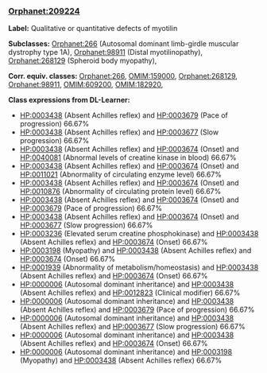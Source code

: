 
### [Orphanet:209224](http://www.orpha.net/ORDO/Orphanet_209224)
**Label:** Qualitative or quantitative defects of myotilin

**Subclasses:** [Orphanet:266](http://www.orpha.net/ORDO/Orphanet_266) (Autosomal dominant limb-girdle muscular dystrophy type 1A), [Orphanet:98911](http://www.orpha.net/ORDO/Orphanet_98911) (Distal myotilinopathy), [Orphanet:268129](http://www.orpha.net/ORDO/Orphanet_268129) (Spheroid body myopathy), 

**Corr. equiv. classes:** [Orphanet:266](http://www.orpha.net/ORDO/Orphanet_266), [OMIM:159000](http://purl.obolibrary.org/obo/OMIM_159000), [Orphanet:268129](http://www.orpha.net/ORDO/Orphanet_268129), [Orphanet:98911](http://www.orpha.net/ORDO/Orphanet_98911), [OMIM:609200](http://purl.obolibrary.org/obo/OMIM_609200), [OMIM:182920](http://purl.obolibrary.org/obo/OMIM_182920), 

**Class expressions from DL-Learner:**

- [HP:0003438](http://purl.obolibrary.org/obo/HP_0003438) (Absent Achilles reflex) and [HP:0003679](http://purl.obolibrary.org/obo/HP_0003679) (Pace of progression) 66.67%
- [HP:0003438](http://purl.obolibrary.org/obo/HP_0003438) (Absent Achilles reflex) and [HP:0003677](http://purl.obolibrary.org/obo/HP_0003677) (Slow progression) 66.67%
- [HP:0003438](http://purl.obolibrary.org/obo/HP_0003438) (Absent Achilles reflex) and [HP:0003674](http://purl.obolibrary.org/obo/HP_0003674) (Onset) and [HP:0040081](http://purl.obolibrary.org/obo/HP_0040081) (Abnormal levels of creatine kinase in blood) 66.67%
- [HP:0003438](http://purl.obolibrary.org/obo/HP_0003438) (Absent Achilles reflex) and [HP:0003674](http://purl.obolibrary.org/obo/HP_0003674) (Onset) and [HP:0011021](http://purl.obolibrary.org/obo/HP_0011021) (Abnormality of circulating enzyme level) 66.67%
- [HP:0003438](http://purl.obolibrary.org/obo/HP_0003438) (Absent Achilles reflex) and [HP:0003674](http://purl.obolibrary.org/obo/HP_0003674) (Onset) and [HP:0010876](http://purl.obolibrary.org/obo/HP_0010876) (Abnormality of circulating protein level) 66.67%
- [HP:0003438](http://purl.obolibrary.org/obo/HP_0003438) (Absent Achilles reflex) and [HP:0003674](http://purl.obolibrary.org/obo/HP_0003674) (Onset) and [HP:0003679](http://purl.obolibrary.org/obo/HP_0003679) (Pace of progression) 66.67%
- [HP:0003438](http://purl.obolibrary.org/obo/HP_0003438) (Absent Achilles reflex) and [HP:0003674](http://purl.obolibrary.org/obo/HP_0003674) (Onset) and [HP:0003677](http://purl.obolibrary.org/obo/HP_0003677) (Slow progression) 66.67%
- [HP:0003236](http://purl.obolibrary.org/obo/HP_0003236) (Elevated serum creatine phosphokinase) and [HP:0003438](http://purl.obolibrary.org/obo/HP_0003438) (Absent Achilles reflex) and [HP:0003674](http://purl.obolibrary.org/obo/HP_0003674) (Onset) 66.67%
- [HP:0003198](http://purl.obolibrary.org/obo/HP_0003198) (Myopathy) and [HP:0003438](http://purl.obolibrary.org/obo/HP_0003438) (Absent Achilles reflex) and [HP:0003674](http://purl.obolibrary.org/obo/HP_0003674) (Onset) 66.67%
- [HP:0001939](http://purl.obolibrary.org/obo/HP_0001939) (Abnormality of metabolism/homeostasis) and [HP:0003438](http://purl.obolibrary.org/obo/HP_0003438) (Absent Achilles reflex) and [HP:0003674](http://purl.obolibrary.org/obo/HP_0003674) (Onset) 66.67%
- [HP:0000006](http://purl.obolibrary.org/obo/HP_0000006) (Autosomal dominant inheritance) and [HP:0003438](http://purl.obolibrary.org/obo/HP_0003438) (Absent Achilles reflex) and [HP:0012823](http://purl.obolibrary.org/obo/HP_0012823) (Clinical modifier) 66.67%
- [HP:0000006](http://purl.obolibrary.org/obo/HP_0000006) (Autosomal dominant inheritance) and [HP:0003438](http://purl.obolibrary.org/obo/HP_0003438) (Absent Achilles reflex) and [HP:0003679](http://purl.obolibrary.org/obo/HP_0003679) (Pace of progression) 66.67%
- [HP:0000006](http://purl.obolibrary.org/obo/HP_0000006) (Autosomal dominant inheritance) and [HP:0003438](http://purl.obolibrary.org/obo/HP_0003438) (Absent Achilles reflex) and [HP:0003677](http://purl.obolibrary.org/obo/HP_0003677) (Slow progression) 66.67%
- [HP:0000006](http://purl.obolibrary.org/obo/HP_0000006) (Autosomal dominant inheritance) and [HP:0003438](http://purl.obolibrary.org/obo/HP_0003438) (Absent Achilles reflex) and [HP:0003674](http://purl.obolibrary.org/obo/HP_0003674) (Onset) 66.67%
- [HP:0000006](http://purl.obolibrary.org/obo/HP_0000006) (Autosomal dominant inheritance) and [HP:0003198](http://purl.obolibrary.org/obo/HP_0003198) (Myopathy) and [HP:0003438](http://purl.obolibrary.org/obo/HP_0003438) (Absent Achilles reflex) 66.67%


